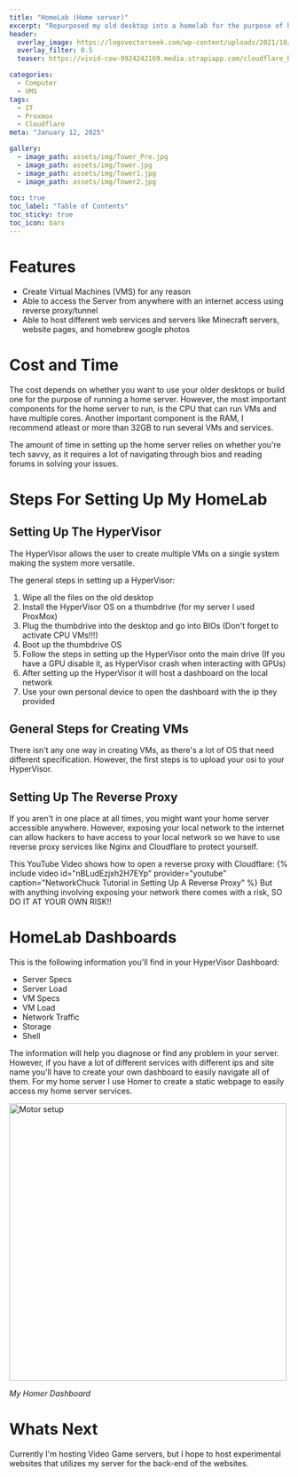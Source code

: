 ```yaml
---
title: "HomeLab (Home server)"
excerpt: "Repurposed my old desktop into a homelab for the purpose of hosting my different services"
header:
  overlay_image: https://logovectorseek.com/wp-content/uploads/2021/10/proxmox-server-solutions-gmbh-logo-vector.png
  overlay_filter: 0.5
  teaser: https://vivid-cow-9924242169.media.strapiapp.com/cloudflare_bb657624dc.webp

categories:
  - Computer
  - VMS
tags:
  - IT
  - Proxmox
  - Cloudflare
meta: "January 12, 2025"

gallery:
  - image_path: assets/img/Tower_Pre.jpg
  - image_path: assets/img/Tower.jpg
  - image_path: assets/img/Tower1.jpg
  - image_path: assets/img/Tower2.jpg
  
toc: true
toc_label: "Table of Contents"
toc_sticky: true
toc_icon: bars
---
```


# Features
* Create Virtual Machines (VMS) for any reason
* Able to access the Server from anywhere with an internet access using reverse proxy/tunnel
* Able to host different web services and servers like Minecraft servers, website pages, and homebrew google photos

# Cost and Time
The cost depends on whether you want to use your older desktops or build one for the purpose of running a home server. However, the most important components for the home server to run, is the CPU that can run VMs and have multiple cores. Another important component is the RAM, I recommend atleast or more than 32GB to run several VMs and services.

The amount of time in setting up the home server relies on whether you're tech savvy, as it requires a lot of navigating through bios and reading forums in solving your issues.

# Steps For Setting Up My HomeLab

## Setting Up The HyperVisor
The HyperVisor allows the user to create multiple VMs on a single system making the system more versatile.

The general steps in setting up a HyperVisor:

1. Wipe all the files on the old desktop
2. Install the HyperVisor OS on a thumbdrive (for my server I used ProxMox)
3. Plug the thumbdrive into the desktop and go into BIOs (Don't forget to activate CPU VMs!!!)
4. Boot up the thumbdrive OS
5. Follow the steps in setting up the HyperVisor onto the main drive (If you have a GPU disable it, as HyperVisor crash when interacting with GPUs)
6. After setting up the HyperVisor it will host a dashboard on the local network 
7. Use your own personal device to open the dashboard with the ip they provided

## General Steps for Creating VMs
There isn't any one way in creating VMs, as there's a lot of OS that need different specification. However, the first steps is to upload your osi to your HyperVisor.

## Setting Up The Reverse Proxy
If you aren't in one place at all times, you might want your home server accessible anywhere. However, exposing your local network to the internet can allow hackers to have access to your local network so we have to use reverse proxy services like Nginx and Cloudflare to protect yourself.

This YouTube Video shows how to open a reverse proxy with Cloudflare:
{% include video id="nBLudEzjxh2H7EYp" provider="youtube" caption="NetworkChuck Tutorial in Setting Up A Reverse Proxy" %}
But with anything involving exposing your network there comes with a risk, SO DO IT AT YOUR OWN RISK!!

# HomeLab Dashboards
This is the following information you'll find in your HyperVisor Dashboard:
* Server Specs
* Server Load
* VM Specs
* VM Load
* Network Traffic
* Storage
* Shell 

The information will help you diagnose or find any problem in your server. However, if you have a lot of different services with different ips and site name you'll have to create your own dashboard to easily navigate all of them. For my home server I use Homer to create a static webpage to easily access my home server services.

<img src="/assets/img/syringe/image6.png" alt="Motor setup" style="width:500px;" class="figures"/>

*My Homer Dashboard*

# Whats Next
Currently I'm hosting Video Game servers, but I hope to host experimental websites that utilizes my server for the back-end of the websites.